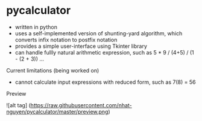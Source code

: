 pycalculator
============

+ written in python
+ uses a self-implemented version of shunting-yard algorithm, which converts infix notation to postfix notation
+ provides a simple user-interface using Tkinter library
+ can handle fullly natural arithmetic expression, such as 5 * 9 / (4+5) / (1 - (2 + 3)) ...

Current limitations (being worked on)
+ cannot calculate input expressions with reduced form, such as 7(8) = 56

Preview

![alt tag] (https://raw.githubusercontent.com/nhat-nguyen/pycalculator/master/preview.png)
